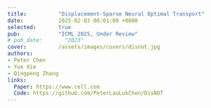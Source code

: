 ```yaml
---
title:          "Displacement-Sparse Neural Optimal Transport"
date:           2025-02-03 00:01:00 +0800
selected:       true
pub:            "ICML 2025, Under Review"
# pub_date:       "2023"
cover:          /assets/images/covers/disnot.jpg
authors:
- Peter Chen
- Yue Xie
- Qingpeng Zhang
links:
  Paper: https://www.cell.com
  Code: https://github.com/PeterLauLukChen/DisNOT
---
```

